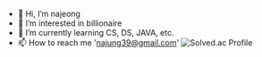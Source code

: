 - 👋 Hi, I’m najeong
- 👀 I’m interested in billionaire
- 🌱 I’m currently learning CS, DS, JAVA, etc.
- 📫 How to reach me 'najung39@gmail.com'
![Solved.ac Profile](https://mazassumnida.wtf/api/v2/generate_badge?boj=najung39)
